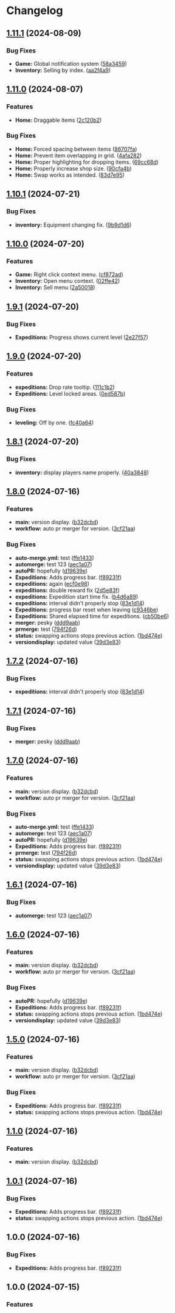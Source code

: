 # Changelog

## [1.11.1](https://github.com/Fishbone-Aquatics/Aquarium-Capitalists/compare/v1.11.0...v1.11.1) (2024-08-09)


### Bug Fixes

* **Game:** Global notification system ([58a3459](https://github.com/Fishbone-Aquatics/Aquarium-Capitalists/commit/58a3459ab56444999b801bfd9168a857069bb640))
* **Inventory:** Selling by index. ([aa2f4a9](https://github.com/Fishbone-Aquatics/Aquarium-Capitalists/commit/aa2f4a95efd0a4c57010211ecabe301e66bf98d3))

## [1.11.0](https://github.com/Fishbone-Aquatics/Aquarium-Capitalists/compare/v1.10.1...v1.11.0) (2024-08-07)


### Features

* **Home:** Draggable items ([2c120b2](https://github.com/Fishbone-Aquatics/Aquarium-Capitalists/commit/2c120b299d47897dda0578d0ede3efcd37bad391))


### Bug Fixes

* **Home:** Forced spacing between items ([86707fa](https://github.com/Fishbone-Aquatics/Aquarium-Capitalists/commit/86707fa7633f51ba27f4f1bfcfff048f012206de))
* **Home:** Prevent item overlapping in grid. ([4afa282](https://github.com/Fishbone-Aquatics/Aquarium-Capitalists/commit/4afa282c2eab791d737a33fb7ed817f4b1a6d2cb))
* **Home:** Proper highlighting for dropping items. ([69cc68d](https://github.com/Fishbone-Aquatics/Aquarium-Capitalists/commit/69cc68d42c1c62db3d1c44fa1f4914d507deb56d))
* **Home:** Properly increase shop size. ([90cfa4b](https://github.com/Fishbone-Aquatics/Aquarium-Capitalists/commit/90cfa4b33c473952a16eb92e8a48d1d8ade7d549))
* **Home:** Swap works as intended. ([83d7e95](https://github.com/Fishbone-Aquatics/Aquarium-Capitalists/commit/83d7e958d13fc06b4420f0dc8b373f2fe0f311a8))

## [1.10.1](https://github.com/Fishbone-Aquatics/Aquarium-Capitalists/compare/v1.10.0...v1.10.1) (2024-07-21)


### Bug Fixes

* **inventory:** Equipment changing fix. ([9b9d1d6](https://github.com/Fishbone-Aquatics/Aquarium-Capitalists/commit/9b9d1d6dcb12d62bcada43b2de0de4bd0c8667ce))

## [1.10.0](https://github.com/Fishbone-Aquatics/Aquarium-Capitalists/compare/v1.9.1...v1.10.0) (2024-07-20)


### Features

* **Game:** Right click context menu. ([cf872ad](https://github.com/Fishbone-Aquatics/Aquarium-Capitalists/commit/cf872ade4f95b0a0cba7675f1b72ae8b45f2c26b))
* **Inventory:** Open menu context. ([02ffe42](https://github.com/Fishbone-Aquatics/Aquarium-Capitalists/commit/02ffe42c49e1ca3ced1e358df031b93839f022fe))
* **Inventory:** Sell menu ([2a50018](https://github.com/Fishbone-Aquatics/Aquarium-Capitalists/commit/2a50018c0adcd8bf70054fa6b9eaa107744e053a))

## [1.9.1](https://github.com/Fishbone-Aquatics/Aquarium-Capitalists/compare/v1.9.0...v1.9.1) (2024-07-20)


### Bug Fixes

* **Expeditions:** Progress shows current level ([2e27f57](https://github.com/Fishbone-Aquatics/Aquarium-Capitalists/commit/2e27f575ec3384be121e57e9f55a5d70ef14a7c1))

## [1.9.0](https://github.com/Fishbone-Aquatics/Aquarium-Capitalists/compare/v1.8.1...v1.9.0) (2024-07-20)


### Features

* **expeditions:** Drop rate tooltip. ([111c1b2](https://github.com/Fishbone-Aquatics/Aquarium-Capitalists/commit/111c1b276c437b3456f1f78b81e768e6700eb2da))
* **Expeditions:** Level locked areas. ([0ed587b](https://github.com/Fishbone-Aquatics/Aquarium-Capitalists/commit/0ed587b8c95f287b043ef6832b8696b0027cc8db))


### Bug Fixes

* **leveling:** Off by one. ([fc40a64](https://github.com/Fishbone-Aquatics/Aquarium-Capitalists/commit/fc40a641c164d89ff04a1b086036054b686949dc))

## [1.8.1](https://github.com/Fishbone-Aquatics/Aquarium-Capitalists/compare/v1.8.0...v1.8.1) (2024-07-20)


### Bug Fixes

* **inventory:** display players name properly. ([40a3848](https://github.com/Fishbone-Aquatics/Aquarium-Capitalists/commit/40a3848d240c369a9a0a8f138bcd378c5d076c99))

## [1.8.0](https://github.com/Fishbone-Aquatics/Aquarium-Capitalists/compare/v1.7.3...v1.8.0) (2024-07-16)


### Features

* **main:** version display. ([b32dcbd](https://github.com/Fishbone-Aquatics/Aquarium-Capitalists/commit/b32dcbd01eb3b964eb67afb2dd41480766eea248))
* **workflow:** auto pr merger for version. ([3cf21aa](https://github.com/Fishbone-Aquatics/Aquarium-Capitalists/commit/3cf21aa72caee60f27ae947471d1f8f1ab4f712a))


### Bug Fixes

* **auto-merge.yml:** test ([ffe1433](https://github.com/Fishbone-Aquatics/Aquarium-Capitalists/commit/ffe1433946ed55aafe3e3d755c292a1c0159f86a))
* **automerge:** test 123 ([aec1a07](https://github.com/Fishbone-Aquatics/Aquarium-Capitalists/commit/aec1a077d1bad5b5f37bca25782d0dd01558298a))
* **autoPR:** hopefully ([d19639e](https://github.com/Fishbone-Aquatics/Aquarium-Capitalists/commit/d19639e327c9ea44b14197e4f87fdd9b3a8f86f5))
* **Expeditions:** Adds progress bar. ([f89231f](https://github.com/Fishbone-Aquatics/Aquarium-Capitalists/commit/f89231fb996df0fe57283c574537ad6cd35ebbee))
* **expeditions:** again ([ecf0e98](https://github.com/Fishbone-Aquatics/Aquarium-Capitalists/commit/ecf0e98fd885d6e94d951407298177c590aa3f12))
* **expeditions:** double reward fix ([2d5e83f](https://github.com/Fishbone-Aquatics/Aquarium-Capitalists/commit/2d5e83ffa5443970d1a915c244bfefbeee27cd94))
* **expeditions:** Expedition start time fix. ([b4d6a89](https://github.com/Fishbone-Aquatics/Aquarium-Capitalists/commit/b4d6a89cc441c719fa4c29991d7323ca6e216d5a))
* **expeditions:** interval didn't properly stop ([83e1d14](https://github.com/Fishbone-Aquatics/Aquarium-Capitalists/commit/83e1d149dcca4532177f5e953f708ce42867de92))
* **Expeditions:** progress bar reset when leaving ([c9346be](https://github.com/Fishbone-Aquatics/Aquarium-Capitalists/commit/c9346be948149edb3bb9f40ee80c7e114e069edf))
* **Expeditions:** Shared elapsed time for expeditions. ([cb50be6](https://github.com/Fishbone-Aquatics/Aquarium-Capitalists/commit/cb50be6c96cd22f0141afeee197be70d1d539ded))
* **merger:** pesky ([ddd9aab](https://github.com/Fishbone-Aquatics/Aquarium-Capitalists/commit/ddd9aab42632ec3177a18a065947dd4e6884cd62))
* **prmerge:** test ([794f26d](https://github.com/Fishbone-Aquatics/Aquarium-Capitalists/commit/794f26d4ab6b9e523ad311c9120af6a2e83acf88))
* **status:** swapping actions stops previous action. ([1bd474e](https://github.com/Fishbone-Aquatics/Aquarium-Capitalists/commit/1bd474ea03ba2acec9321bc6e0152fb400aa509a))
* **versiondisplay:** updated value ([39d3e83](https://github.com/Fishbone-Aquatics/Aquarium-Capitalists/commit/39d3e837f91c3eaa7a2ea2b9f76eada11e59e37c))

## [1.7.2](https://github.com/Fishbone-Aquatics/Aquarium-Capitalists/compare/v1.7.1...v1.7.2) (2024-07-16)


### Bug Fixes

* **expeditions:** interval didn't properly stop ([83e1d14](https://github.com/Fishbone-Aquatics/Aquarium-Capitalists/commit/83e1d149dcca4532177f5e953f708ce42867de92))

## [1.7.1](https://github.com/Fishbone-Aquatics/Aquarium-Capitalists/compare/v1.7.0...v1.7.1) (2024-07-16)


### Bug Fixes

* **merger:** pesky ([ddd9aab](https://github.com/Fishbone-Aquatics/Aquarium-Capitalists/commit/ddd9aab42632ec3177a18a065947dd4e6884cd62))

## [1.7.0](https://github.com/Fishbone-Aquatics/Aquarium-Capitalists/compare/v1.6.2...v1.7.0) (2024-07-16)


### Features

* **main:** version display. ([b32dcbd](https://github.com/Fishbone-Aquatics/Aquarium-Capitalists/commit/b32dcbd01eb3b964eb67afb2dd41480766eea248))
* **workflow:** auto pr merger for version. ([3cf21aa](https://github.com/Fishbone-Aquatics/Aquarium-Capitalists/commit/3cf21aa72caee60f27ae947471d1f8f1ab4f712a))


### Bug Fixes

* **auto-merge.yml:** test ([ffe1433](https://github.com/Fishbone-Aquatics/Aquarium-Capitalists/commit/ffe1433946ed55aafe3e3d755c292a1c0159f86a))
* **automerge:** test 123 ([aec1a07](https://github.com/Fishbone-Aquatics/Aquarium-Capitalists/commit/aec1a077d1bad5b5f37bca25782d0dd01558298a))
* **autoPR:** hopefully ([d19639e](https://github.com/Fishbone-Aquatics/Aquarium-Capitalists/commit/d19639e327c9ea44b14197e4f87fdd9b3a8f86f5))
* **Expeditions:** Adds progress bar. ([f89231f](https://github.com/Fishbone-Aquatics/Aquarium-Capitalists/commit/f89231fb996df0fe57283c574537ad6cd35ebbee))
* **prmerge:** test ([794f26d](https://github.com/Fishbone-Aquatics/Aquarium-Capitalists/commit/794f26d4ab6b9e523ad311c9120af6a2e83acf88))
* **status:** swapping actions stops previous action. ([1bd474e](https://github.com/Fishbone-Aquatics/Aquarium-Capitalists/commit/1bd474ea03ba2acec9321bc6e0152fb400aa509a))
* **versiondisplay:** updated value ([39d3e83](https://github.com/Fishbone-Aquatics/Aquarium-Capitalists/commit/39d3e837f91c3eaa7a2ea2b9f76eada11e59e37c))

## [1.6.1](https://github.com/Fishbone-Aquatics/Aquarium-Capitalists/compare/v1.6.0...v1.6.1) (2024-07-16)


### Bug Fixes

* **automerge:** test 123 ([aec1a07](https://github.com/Fishbone-Aquatics/Aquarium-Capitalists/commit/aec1a077d1bad5b5f37bca25782d0dd01558298a))

## [1.6.0](https://github.com/Fishbone-Aquatics/Aquarium-Capitalists/compare/v1.5.1...v1.6.0) (2024-07-16)


### Features

* **main:** version display. ([b32dcbd](https://github.com/Fishbone-Aquatics/Aquarium-Capitalists/commit/b32dcbd01eb3b964eb67afb2dd41480766eea248))
* **workflow:** auto pr merger for version. ([3cf21aa](https://github.com/Fishbone-Aquatics/Aquarium-Capitalists/commit/3cf21aa72caee60f27ae947471d1f8f1ab4f712a))


### Bug Fixes

* **autoPR:** hopefully ([d19639e](https://github.com/Fishbone-Aquatics/Aquarium-Capitalists/commit/d19639e327c9ea44b14197e4f87fdd9b3a8f86f5))
* **Expeditions:** Adds progress bar. ([f89231f](https://github.com/Fishbone-Aquatics/Aquarium-Capitalists/commit/f89231fb996df0fe57283c574537ad6cd35ebbee))
* **status:** swapping actions stops previous action. ([1bd474e](https://github.com/Fishbone-Aquatics/Aquarium-Capitalists/commit/1bd474ea03ba2acec9321bc6e0152fb400aa509a))
* **versiondisplay:** updated value ([39d3e83](https://github.com/Fishbone-Aquatics/Aquarium-Capitalists/commit/39d3e837f91c3eaa7a2ea2b9f76eada11e59e37c))

## [1.5.0](https://github.com/Fishbone-Aquatics/Aquarium-Capitalists/compare/v1.4.0...v1.5.0) (2024-07-16)


### Features

* **main:** version display. ([b32dcbd](https://github.com/Fishbone-Aquatics/Aquarium-Capitalists/commit/b32dcbd01eb3b964eb67afb2dd41480766eea248))
* **workflow:** auto pr merger for version. ([3cf21aa](https://github.com/Fishbone-Aquatics/Aquarium-Capitalists/commit/3cf21aa72caee60f27ae947471d1f8f1ab4f712a))


### Bug Fixes

* **Expeditions:** Adds progress bar. ([f89231f](https://github.com/Fishbone-Aquatics/Aquarium-Capitalists/commit/f89231fb996df0fe57283c574537ad6cd35ebbee))
* **status:** swapping actions stops previous action. ([1bd474e](https://github.com/Fishbone-Aquatics/Aquarium-Capitalists/commit/1bd474ea03ba2acec9321bc6e0152fb400aa509a))

## [1.1.0](https://github.com/Fishbone-Aquatics/Aquarium-Capitalists/compare/v1.0.1...v1.1.0) (2024-07-16)


### Features

* **main:** version display. ([b32dcbd](https://github.com/Fishbone-Aquatics/Aquarium-Capitalists/commit/b32dcbd01eb3b964eb67afb2dd41480766eea248))

## [1.0.1](https://github.com/Fishbone-Aquatics/Aquarium-Capitalists/compare/v1.0.0...v1.0.1) (2024-07-16)


### Bug Fixes

* **Expeditions:** Adds progress bar. ([f89231f](https://github.com/Fishbone-Aquatics/Aquarium-Capitalists/commit/f89231fb996df0fe57283c574537ad6cd35ebbee))
* **status:** swapping actions stops previous action. ([1bd474e](https://github.com/Fishbone-Aquatics/Aquarium-Capitalists/commit/1bd474ea03ba2acec9321bc6e0152fb400aa509a))

## 1.0.0 (2024-07-16)


### Bug Fixes

* **Expeditions:** Adds progress bar. ([f89231f](https://github.com/Fishbone-Aquatics/Aquarium-Capitalists/commit/f89231fb996df0fe57283c574537ad6cd35ebbee))

## 1.0.0 (2024-07-15)


### Features
